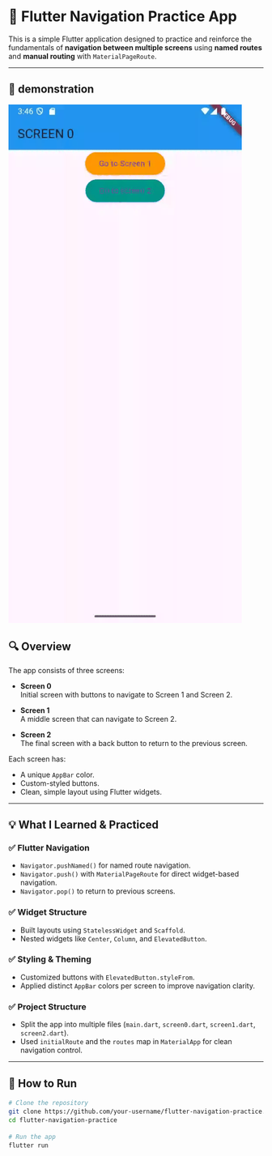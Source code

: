 # 📱 Flutter Navigation Practice App

This is a simple Flutter application designed to practice and reinforce the fundamentals of **navigation between multiple screens** using **named routes** and **manual routing** with `MaterialPageRoute`.

---
## 📱 demonstration

![Demo do app](assets/demo.gif)

## 🔍 Overview

The app consists of three screens:

- **Screen 0**  
  Initial screen with buttons to navigate to Screen 1 and Screen 2.

- **Screen 1**  
  A middle screen that can navigate to Screen 2.

- **Screen 2**  
  The final screen with a back button to return to the previous screen.

Each screen has:
- A unique `AppBar` color.
- Custom-styled buttons.
- Clean, simple layout using Flutter widgets.

---

## 💡 What I Learned & Practiced

### ✅ Flutter Navigation

- `Navigator.pushNamed()` for named route navigation.
- `Navigator.push()` with `MaterialPageRoute` for direct widget-based navigation.
- `Navigator.pop()` to return to previous screens.

### ✅ Widget Structure

- Built layouts using `StatelessWidget` and `Scaffold`.
- Nested widgets like `Center`, `Column`, and `ElevatedButton`.

### ✅ Styling & Theming

- Customized buttons with `ElevatedButton.styleFrom`.
- Applied distinct `AppBar` colors per screen to improve navigation clarity.

### ✅ Project Structure

- Split the app into multiple files (`main.dart`, `screen0.dart`, `screen1.dart`, `screen2.dart`).
- Used `initialRoute` and the `routes` map in `MaterialApp` for clean navigation control.

---

## 🚀 How to Run

```bash
# Clone the repository
git clone https://github.com/your-username/flutter-navigation-practice.git
cd flutter-navigation-practice

# Run the app
flutter run

